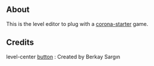 
## About
This is the level editor to plug with a [corona-starter](https://github.com/chrisdugne/corona-starter) game.

## Credits
level-center [button](http://thenounproject.com/term/shrink/33953/) : Created by Berkay Sargın
